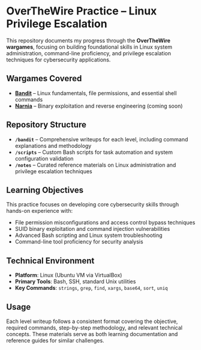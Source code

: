 # OverTheWire Practice – Linux Privilege Escalation

This repository documents my progress through the **OverTheWire wargames**, focusing on building foundational skills in Linux system administration, command-line proficiency, and privilege escalation techniques for cybersecurity applications.

## Wargames Covered

- **[Bandit](https://overthewire.org/wargames/bandit/)** – Linux fundamentals, file permissions, and essential shell commands
- **[Narnia](https://overthewire.org/wargames/narnia/)** – Binary exploitation and reverse engineering (coming soon)

## Repository Structure

- **`/bandit`** – Comprehensive writeups for each level, including command explanations and methodology
- **`/scripts`** – Custom Bash scripts for task automation and system configuration validation
- **`/notes`** – Curated reference materials on Linux administration and privilege escalation techniques

## Learning Objectives

This practice focuses on developing core cybersecurity skills through hands-on experience with:

- File permission misconfigurations and access control bypass techniques
- SUID binary exploitation and command injection vulnerabilities  
- Advanced Bash scripting and Linux system troubleshooting
- Command-line tool proficiency for security analysis

## Technical Environment

- **Platform**: Linux (Ubuntu VM via VirtualBox)
- **Primary Tools**: Bash, SSH, standard Unix utilities
- **Key Commands**: `strings`, `grep`, `find`, `xargs`, `base64`, `sort`, `uniq`

## Usage

Each level writeup follows a consistent format covering the objective, required commands, step-by-step methodology, and relevant technical concepts. These materials serve as both learning documentation and reference guides for similar challenges.
